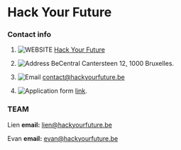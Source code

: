 # Hack Your Future
### Contact info

1. ![WEBSITE](https://img.shields.io/badge/website-black) [Hack Your Future](https://www.hackyourfuture.be)

2. ![Address](https://img.shields.io/badge/Addres-yellow)
    BeCentral
    Cantersteen 12,
    1000 Bruxelles.

3. ![Email](https://img.shields.io/badge/Email-red) contact@hackyourfuture.be

4.  ![Application form](https://img.shields.io/badge/Application-form-white) [link](https://docs.google.com/forms/d/e/1FAIpQLSfS0215I6BCy1jzpWmxv9UxYxp5I25ZcoWhSxijhcUImLELcg/viewform).

### TEAM

Lien
__email:__ lien@hackyourfuture.be

Evan
__email:__ evan@hackyourfuture.be